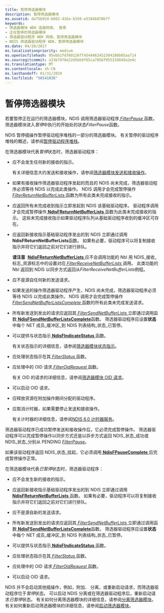 ```yaml
---
title: 暂停筛选器模块
description: 暂停筛选器模块
ms.assetid: da75b92d-b662-416a-b350-e5384b870b7f
keywords:
- 筛选器模块 WDK 连接网络、 暂停
- 正在暂停的筛选器模块
- 筛选器驱动程序 WDK 网络，暂停筛选器模块
- NDIS 筛选器驱动程序 WDK，暂停筛选器模块
ms.date: 04/20/2017
ms.localizationpriority: medium
ms.openlocfilehash: 95ebb1fd760126ff4544462452304180b05aa714
ms.sourcegitcommit: a33b7978e22d5bb9f65ca7056f955319049a2e4c
ms.translationtype: MT
ms.contentlocale: zh-CN
ms.lasthandoff: 01/31/2019
ms.locfileid: "56541038"
---
```

# <a name="pausing-a-filter-module"></a>暂停筛选器模块





若要暂停正在运行的筛选器模块，NDIS 调用筛选器驱动程序[ *FilterPause* ](https://msdn.microsoft.com/library/windows/hardware/ff549957)函数。 筛选器模块进入*暂停*中执行的开始处的状态*FilterPause*函数。

NDIS 暂停插操作暂停驱动程序堆栈的一部分的筛选器模块。 有关暂停的驱动程序堆栈的概述，请参阅[暂停驱动程序堆栈](pausing-a-driver-stack.md)。

在筛选器模块代表*暂停*状态时，筛选器驱动程序：

-   应不会发生任何新的接收的指示。

    有关详细信息大约发送和接收操作，请参阅[筛选器模块发送和接收操作](filter-module-send-and-receive-operations.md)。

-   如果有接收操作筛选器驱动程序发起的而且的 NDIS 尚未完成，筛选器驱动程序必须等待 NDIS 以完成此类操作。 NDIS 调用才会完成暂停操作[ *FilterReturnNetBufferLists* ](https://msdn.microsoft.com/library/windows/hardware/ff549964)函数为所有此类未完成接收的指示。

-   应返回所有未完成收到指示立即发起到 NDIS 该基础驱动程序。 驱动程序调用才会完成暂停操作[ **NdisFReturnNetBufferLists** ](https://msdn.microsoft.com/library/windows/hardware/ff562613)函数为此类未完成接收的指示。 这些未完成接收指示如果驱动程序队列从基础驱动程序收到的缓冲区可存在。

-   应返回新接收指示基础驱动程序发出的到 NDIS 立即通过调用**NdisFReturnNetBufferLists**函数。 如果有必要，驱动程序可以将复制接收指示并将它们返回之前对它们进行排队。

    **请注意**  [**NdisFReturnNetBufferLists** ](https://msdn.microsoft.com/library/windows/hardware/ff562613)应不会调用功能的 Nbl 用 NDIS\_接收\_标志\_资源标志中的设置对应[ *FilterReceiveNetBufferLists* ](https://msdn.microsoft.com/library/windows/hardware/ff549960)调用。 此类功能的 Nbl 返回到 NDIS 以同步方式返回从*FilterReceiveNetBufferLists*例程。

     

-   应不是源自任何新的发送请求。

-   如果发送的操作筛选器驱动程序产生，NDIS 尚未完成，筛选器驱动程序必须等待 NDIS 以完成此类操作。 NDIS 调用才会完成暂停操作[ *FilterSendNetBufferListsComplete* ](https://msdn.microsoft.com/library/windows/hardware/ff549967)函数的所有此类未完成发送请求。

-   所有新发送到发出的请求应返回其[ *FilterSendNetBufferLists* ](https://msdn.microsoft.com/library/windows/hardware/ff549966)立即通过调用函数[ **NdisFSendNetBufferListsComplete**](https://msdn.microsoft.com/library/windows/hardware/ff562618)函数。 筛选器驱动程序应设置**状态**中每个 NET 成员\_缓冲区\_到 NDIS 列表结构\_状态\_已暂停。

-   可以提供与状态指示[ **NdisFIndicateStatus** ](https://msdn.microsoft.com/library/windows/hardware/ff561824)函数。

    有关状态指示的详细信息，请参阅[筛选器模块状态指示](filter-module-status-indications.md)。

-   应处理状态指示在其[ *FilterStatus* ](https://msdn.microsoft.com/library/windows/hardware/ff549973)函数。

-   应处理中的 OID 请求[ *FilterOidRequest* ](https://msdn.microsoft.com/library/windows/hardware/ff549954)函数。

    有关 OID 的请求的详细信息，请参阅[筛选器模块 OID 请求](filter-module-oid-requests.md)。

-   可以启动 OID 请求。

-   应释放资源在附加操作期间分配的驱动程序。

-   应取消计时器，如果需要停止发送和接收操作。

    有关计时器的详细信息，请参阅[NDIS 6.0 计时器服务](https://msdn.microsoft.com/library/windows/hardware/ff567890)。

筛选器驱动程序已成功暂停发送和接收操作后，它必须完成暂停操作。 筛选器驱动程序可以完成暂停操作以同步方式还是以异步方式返回 NDIS\_状态\_成功或 NDIS\_状态\_分别从 PENDING [ *FilterPause*](https://msdn.microsoft.com/library/windows/hardware/ff549957)。

如果该驱动程序返回 NDIS\_状态\_挂起，它必须调用[ **NdisFPauseComplete** ](https://msdn.microsoft.com/library/windows/hardware/ff561839)后完成暂停操作正常。

在筛选器模块代表*已暂停*状态时，筛选器驱动程序：

-   应不会发生新的接收的指示。

-   应返回新接收指示基础驱动程序发出的到 NDIS 立即通过调用[ **NdisFReturnNetBufferLists** ](https://msdn.microsoft.com/library/windows/hardware/ff562613)函数。 如果有必要，驱动程序可以将复制接收指示并将它们返回之前对它们进行排队。

-   应不是源自新的发送请求。

-   所有新发送到发出的请求应返回其[ *FilterSendNetBufferLists* ](https://msdn.microsoft.com/library/windows/hardware/ff549966)立即通过调用函数[ **NdisFSendNetBufferListsComplete**](https://msdn.microsoft.com/library/windows/hardware/ff562618)函数。 筛选器驱动程序应设置**状态**中每个 NET 成员\_缓冲区\_到 NDIS 列表结构\_状态\_已暂停。

-   可以提供与状态指示[ **NdisFIndicateStatus** ](https://msdn.microsoft.com/library/windows/hardware/ff561824)函数。

-   应处理状态指示在其[ *FilterStatus* ](https://msdn.microsoft.com/library/windows/hardware/ff549973)函数。

-   应处理中的 OID 请求[ *FilterOidRequest* ](https://msdn.microsoft.com/library/windows/hardware/ff549954)函数。

-   可以启动 OID 请求。

NDIS 并不会启动其他插操作，例如，附加、 分离，或重新启动请求，而筛选器驱动程序位于*暂停*状态。 可以启动 NDIS 分离或在筛选器驱动程序后，重新启动请求*已暂停*状态。 有关如何分离筛选器模块的详细信息，请参阅[分离筛选器模块](detaching-a-filter-module.md)。 有关如何重新启动筛选器模块的详细信息，请参阅[启动筛选器模块](starting-a-filter-module.md)。

 

 





